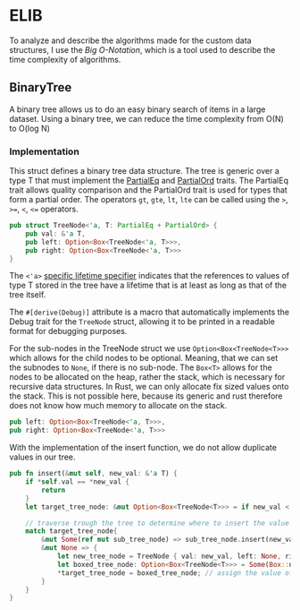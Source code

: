 # ELIB

To analyze and describe the algorithms made for the custom data structures, I use the
*Big O-Notation*, which is a tool used to describe the time complexity of algorithms.

## BinaryTree

A binary tree allows us to do an easy binary search of items in a large dataset.
Using a binary tree, we can reduce the time complexity from O(N) to O(log N)

### Implementation

This struct defines a binary tree data structure. The tree is generic over a type T that must
implement the [PartialEq](https://doc.rust-lang.org/std/cmp/trait.PartialEq.html) and 
[PartialOrd](https://doc.rust-lang.org/std/cmp/trait.PartialOrd.html) traits.
The PartialEq trait allows quality comparison and the PartialOrd trait is used for types that form a partial order. The operators `gt`, `gte`, `lt`, `lte` can be called using the `>`, `>=`, `<`, `<=` operators.

```rust
pub struct TreeNode<'a, T: PartialEq + PartialOrd> {     
    pub val: &'a T,
    pub left: Option<Box<TreeNode<'a, T>>>,
    pub right: Option<Box<TreeNode<'a, T>>>
}
```

The `<'a>` [specific lifetime specifier](https://doc.rust-lang.org/rust-by-example/scope/lifetime/explicit.html) indicates that the references to values of type T stored in the tree have a lifetime that is at least as long as that of the tree itself.

The `#[derive(Debug)]` attribute is a macro that automatically implements the Debug trait for
the `TreeNode` struct, allowing it to be printed in a readable format for debugging purposes.

For the sub-nodes in the TreeNode struct we use `Option<Box<TreeNode<T>>>` which allows for the child nodes to be optional. 
Meaning, that we can set the subnodes to `None`, if there is no sub-node. The `Box<T>` allows for the nodes to be allocated
on the heap, rather the stack, which is necessary for recursive data structures. 
In Rust, we can only allocate fix sized values onto the stack. This is not possible here, because its generic and rust therefore
does not know how much memory to allocate on the stack.

```rust
pub left: Option<Box<TreeNode<'a, T>>>,
pub right: Option<Box<TreeNode<'a, T>>>
```

With the implementation of the insert function, we do not allow duplicate values in our tree.
```rust
pub fn insert(&mut self, new_val: &'a T) {
    if *self.val == *new_val {
        return
    }
    let target_tree_node: &mut Option<Box<TreeNode<T>>> = if new_val < self.val { &mut self.left } else {&mut self.right };

    // traverse trough the tree to determine where to insert the value
    match target_tree_node{
        &mut Some(ref mut sub_tree_node) => sub_tree_node.insert(new_val),
        &mut None => {
            let new_tree_node = TreeNode { val: new_val, left: None, right: None};
            let boxed_tree_node: Option<Box<TreeNode<T>>> = Some(Box::new(new_tree_node));
            *target_tree_node = boxed_tree_node; // assign the value of boxed node to the memory location pointed to by the mut ref
        }
    }
}
```